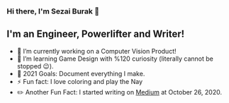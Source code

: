 ### Hi there, I'm Sezai Burak 👋

## I'm an Engineer, Powerlifter and Writer!

- 🔭 I’m currently working on a Computer Vision Product!
- 🌱 I’m learning Game Design with %120 curiosity (literally cannot be stopped 😉).
- 🥅 2021 Goals: Document everything I make.
- ⚡ Fun fact: I love coloring and play the Nay
- ✏️ Another Fun Fact: I started writing on [Medium](https://sezaiburakkantarci.medium.com/) at October 26, 2020.

<br />


